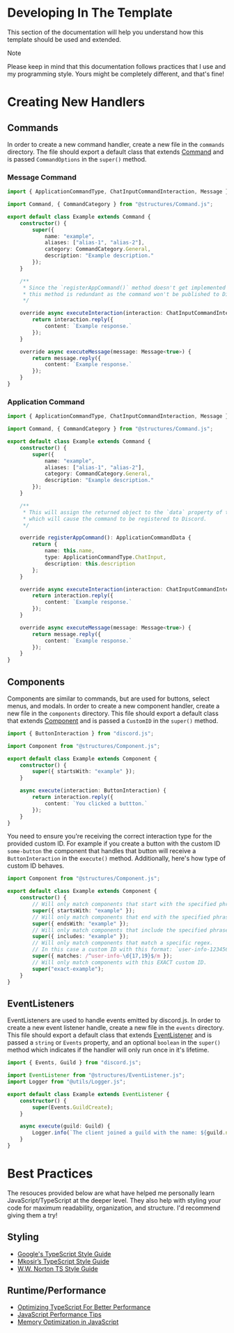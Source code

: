# Developing In The Template

This section of the documentation will help you understand how this template should be used and extended.

> [!NOTE]
> Please keep in mind that this documentation follows practices that I use and my programming style. Yours might be completely different, and that's fine!

# Creating New Handlers

## Commands

In order to create a new command handler, create a new file in the `commands` directory. The file should export a default class that extends [Command](../src/lib/structures/Command.ts) and is passed `CommandOptions` in the `super()` method.

### Message Command

```ts
import { ApplicationCommandType, ChatInputCommandInteraction, Message } from "discord.js";

import Command, { CommandCategory } from "@structures/Command.js";

export default class Example extends Command {
	constructor() {
		super({
			name: "example",
			aliases: ["alias-1", "alias-2"],
			category: CommandCategory.General,
			description: "Example description."
		});
	}

	/**
	 * Since the `registerAppCommand()` method doesn't get implemented in the subclass,
	 * this method is redundant as the command won't be published to Discord.
	 */

	override async executeInteraction(interaction: ChatInputCommandInteraction) {
		return interaction.reply({
			content: `Example response.`
		});
	}

	override async executeMessage(message: Message<true>) {
		return message.reply({
			content: `Example response.`
		});
	}
}
```

### Application Command

```ts
import { ApplicationCommandType, ChatInputCommandInteraction, Message } from "discord.js";

import Command, { CommandCategory } from "@structures/Command.js";

export default class Example extends Command {
	constructor() {
		super({
			name: "example",
			aliases: ["alias-1", "alias-2"],
			category: CommandCategory.General,
			description: "Example description."
		});
	}

	/**
	 * This will assign the returned object to the `data` property of the class,
	 * which will cause the command to be registered to Discord.
	 */

	override registerAppCommand(): ApplicationCommandData {
		return {
			name: this.name,
			type: ApplicationCommandType.ChatInput,
			description: this.description
		};
	}

	override async executeInteraction(interaction: ChatInputCommandInteraction) {
		return interaction.reply({
			content: `Example response.`
		});
	}

	override async executeMessage(message: Message<true>) {
		return message.reply({
			content: `Example response.`
		});
	}
}
```

## Components

Components are similar to commands, but are used for buttons, select menus, and modals. In order to create a new component handler, create a new file in the `components` directory. This file should export a default class that extends [Component](../src/lib/structures/Component.ts) and is passed a `CustomID` in the `super()` method.

```ts
import { ButtonInteraction } from "discord.js";

import Component from "@structures/Component.js";

export default class Example extends Component {
	constructor() {
		super({ startsWith: "example" });
	}

	async execute(interaction: ButtonInteraction) {
		return interaction.reply({
			content: `You clicked a buttton.`
		});
	}
}
```

You need to ensure you're receiving the correct interaction type for the provided custom ID. For example if you create a button with the custom ID `some-button` the component that handles that button will receive a `ButtonInteraction` in the `execute()` method. Additionally, here's how type of custom ID behaves.

```ts
import Component from "@structures/Component.js";

export default class Example extends Component {
	constructor() {
		// Will only match components that start with the specified phrase.
		super({ startsWith: "example" });
		// Will only match components that end with the specified phrase.
		super({ endsWith: "example" });
		// Will only match components that include the specified phrase in their custom ID.
		super({ includes: "example" });
		// Will only match components that match a specific regex.
		// In this case a custom ID with this format: `user-info-1234567891276342719`.
		super({ matches: /^user-info-\d{17,19}$/m });
		// Will only match components with this EXACT custom ID.
		super("exact-example");
	}
}
```

## EventListeners

EventListeners are used to handle events emitted by discord.js. In order to create a new event listener handle, create a new file in the `events` directory. This file should export a default class that extends [EventListener](../src/lib/structures/EventListener.ts) and is passed a `string` or `Events` property, and an optional `boolean` in the `super()` method which indicates if the handler will only run once in it's lifetime.

```ts
import { Events, Guild } from "discord.js";

import EventListener from "@structures/EventListener.js";
import Logger from "@utils/Logger.js";

export default class Example extends EventListener {
	constructor() {
		super(Events.GuildCreate);
	}

	async execute(guild: Guild) {
		Logger.info(`The client joined a guild with the name: ${guild.name}!`);
	}
}
```

# Best Practices

The resouces provided below are what have helped me personally learn JavaScript/TypeScript at the deeper level. They also help with styling your code for maximum readability, organization, and structure. I'd recommend giving them a try!

## Styling

- [Google's TypeScript Style Guide](https://google.github.io/styleguide/tsguide.html)
- [Mkosir’s TypeScript Style Guide](https://mkosir.github.io/typescript-style-guide/)
- [W.W. Norton TS Style Guide](https://wwnorton.github.io/style/docs/typescript/)

## Runtime/Performance

- [Optimizing TypeScript For Better Performance](https://www.sharpcoderblog.com/blog/how-to-optimize-your-typescript-code-for-better-performance?utm_source=chatgpt.com)
- [JavaScript Performance Tips](https://medium.com/no-nonsense-backend/8-javascript-performance-tips-i-discovered-after-years-of-coding-56ab5fae43af)
- [Memory Optimization in JavaScript](https://medium.com/%40kumarashish87998/memory-optimization-in-javascript-best-practices-for-high-performance-applications-4e3404a5ef04)
